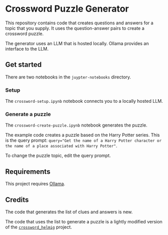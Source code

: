 # Crossword Puzzle Generator

This repository contains code that creates questions and answers for a topic
that you supply. It uses the question-answer pairs to create a crossword puzzle.

The generator uses an LLM that is hosted locally. Ollama provides an interface
to the LLM.

## Get started

There are two notebooks in the `juypter-notebooks` directory.

### Setup

The `crossword-setup.ipynb` notebook connects you to a locally hosted LLM.

### Generate a puzzle

The `crossword-create-puzzle.ipynb` notebook generates the puzzle.

The example code creates a puzzle based on the Harry Potter series. This is the
query prompt: `query="Get the name of a Harry Potter character or the name of a
place associated with Harry Potter"`.

To change the puzzle topic, edit the query prompt.

## Requirements

This project requires [Ollama](https://ollama.com/).

## Credits

The code that generates the list of clues and answers is new.

The code that uses the list to generate a puzzle is a lightly modified version
of the [`crossword_helmig`](https://github.com/jeremy886/crossword_helmig)
project.
